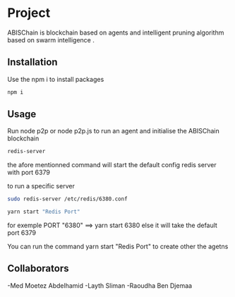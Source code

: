 # Project

ABISChain is blockchain based on agents and intelligent pruning algorithm based on swarm intelligence .

## Installation

Use the npm i to install packages

```bash
npm i
```

## Usage

Run node p2p or node p2p.js to run an agent and initialise the ABISChain blockchain

```bash
redis-server
```

the afore mentionned command will start the default config redis server with port 6379

to run a specific server

```bash
sudo redis-server /etc/redis/6380.conf
```

```bash
yarn start "Redis Port"
```

for exemple PORT "6380" ==> yarn start 6380
else it will take the default port 6379

You can run the command yarn start "Redis Port" to create other the agetns

## Collaborators

-Med Moetez Abdelhamid
-Layth Sliman
-Raoudha Ben Djemaa
